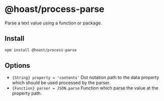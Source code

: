 # @hoast/process-parse

Parse a text value using a function or package.

## Install

```ZSH
npm install @hoast/process-parse
```

## Options

- `{String} property = 'contents'` Dot notation path to the data property which should be used processed by the parser.
- `{Function} parser = JSON.parse` Function which parse the value at the property path.
